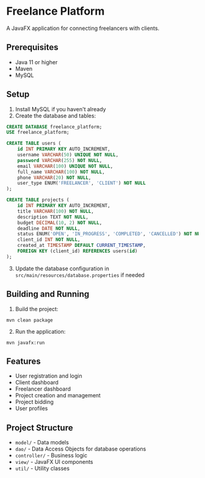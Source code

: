 # Freelance Platform

A JavaFX application for connecting freelancers with clients.

## Prerequisites

- Java 11 or higher
- Maven
- MySQL

## Setup

1. Install MySQL if you haven't already
2. Create the database and tables:

```sql
CREATE DATABASE freelance_platform;
USE freelance_platform;

CREATE TABLE users (
    id INT PRIMARY KEY AUTO_INCREMENT,
    username VARCHAR(50) UNIQUE NOT NULL,
    password VARCHAR(255) NOT NULL,
    email VARCHAR(100) UNIQUE NOT NULL,
    full_name VARCHAR(100) NOT NULL,
    phone VARCHAR(20) NOT NULL,
    user_type ENUM('FREELANCER', 'CLIENT') NOT NULL
);

CREATE TABLE projects (
    id INT PRIMARY KEY AUTO_INCREMENT,
    title VARCHAR(100) NOT NULL,
    description TEXT NOT NULL,
    budget DECIMAL(10, 2) NOT NULL,
    deadline DATE NOT NULL,
    status ENUM('OPEN', 'IN_PROGRESS', 'COMPLETED', 'CANCELLED') NOT NULL,
    client_id INT NOT NULL,
    created_at TIMESTAMP DEFAULT CURRENT_TIMESTAMP,
    FOREIGN KEY (client_id) REFERENCES users(id)
);
```

3. Update the database configuration in `src/main/resources/database.properties` if needed

## Building and Running

1. Build the project:
```
mvn clean package
```

2. Run the application:
```
mvn javafx:run
```

## Features

- User registration and login
- Client dashboard
- Freelancer dashboard
- Project creation and management
- Project bidding
- User profiles

## Project Structure

- `model/` - Data models
- `dao/` - Data Access Objects for database operations
- `controller/` - Business logic
- `view/` - JavaFX UI components
- `util/` - Utility classes 
